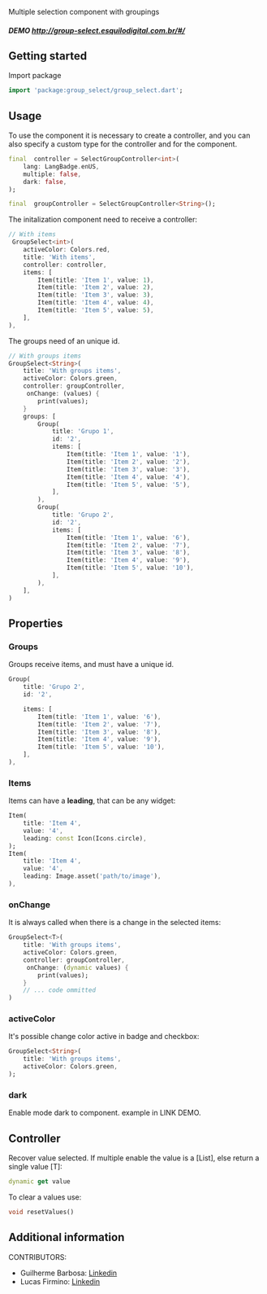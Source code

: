 Multiple selection component with groupings
##### DEMO http://group-select.esquilodigital.com.br/#/

## Getting started

Import package

```dart
import 'package:group_select/group_select.dart';
```

## Usage

To use the component it is necessary to create a controller, and you can also specify a custom type for the controller and for the component.

```dart
final  controller = SelectGroupController<int>(
    lang: LangBadge.enUS,
    multiple: false,
    dark: false,
);

final  groupController = SelectGroupController<String>();
```

The initalization component need to receive a controller:

```dart
// With items
 GroupSelect<int>(
    activeColor: Colors.red,
    title: 'With items',
    controller: controller,
    items: [
        Item(title: 'Item 1', value: 1),
        Item(title: 'Item 2', value: 2),
        Item(title: 'Item 3', value: 3),
        Item(title: 'Item 4', value: 4),
        Item(title: 'Item 5', value: 5),
    ],
),
```

The groups need of an unique id.

```dart
// With groups items
GroupSelect<String>(
    title: 'With groups items',
    activeColor: Colors.green,
    controller: groupController,
     onChange: (values) {
        print(values);
    }
    groups: [
        Group(
            title: 'Grupo 1',
            id: '2',
            items: [
                Item(title: 'Item 1', value: '1'),
                Item(title: 'Item 2', value: '2'),
                Item(title: 'Item 3', value: '3'),
                Item(title: 'Item 4', value: '4'),
                Item(title: 'Item 5', value: '5'),
            ],
        ),
        Group(
            title: 'Grupo 2',
            id: '2',
            items: [
                Item(title: 'Item 1', value: '6'),
                Item(title: 'Item 2', value: '7'),
                Item(title: 'Item 3', value: '8'),
                Item(title: 'Item 4', value: '9'),
                Item(title: 'Item 5', value: '10'),
            ],
        ),
    ],
)
```

## Properties

### Groups

Groups receive items, and must have a unique id.

```dart
Group(
    title: 'Grupo 2',
    id: '2',

    items: [
        Item(title: 'Item 1', value: '6'),
        Item(title: 'Item 2', value: '7'),
        Item(title: 'Item 3', value: '8'),
        Item(title: 'Item 4', value: '9'),
        Item(title: 'Item 5', value: '10'),
    ],
),
```

### Items

Items can have a **leading**, that can be any widget:

```dart
Item(
    title: 'Item 4',
    value: '4',
    leading: const Icon(Icons.circle),
);
Item(
    title: 'Item 4',
    value: '4',
    leading: Image.asset('path/to/image'),
),
```

### onChange

It is always called when there is a change in the selected items:

```dart
GroupSelect<T>(
    title: 'With groups items',
    activeColor: Colors.green,
    controller: groupController,
     onChange: (dynamic values) {
        print(values);
    }
    // ... code ommitted
)
```

### activeColor

It's possible change color active in badge and checkbox:

```dart
GroupSelect<String>(
    title: 'With groups items',
    activeColor: Colors.green,
);
```

### dark

Enable mode dark to component. example in LINK DEMO.

## Controller

Recover value selected. If multiple enable the value is a [List<T>], else return a single value [T]:

```dart
dynamic get value
```

To clear a values use:

```dart
void resetValues()
```

## Additional information

CONTRIBUTORS:

- Guilherme Barbosa: [Linkedin](https://www.linkedin.com/in/barbosagui/)
- Lucas Firmino: [Linkedin](https://www.linkedin.com/in/lucasfirminobarros/)
